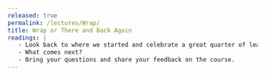 ```yaml
---
released: true
permalink: /lectures/Wrap/
title: Wrap or There and Back Again
readings: |
   - Look back to where we started and celebrate a great quarter of learning, making, and engineering together!
   - What comes next?
   - Bring your questions and share your feedback on the course.
---
```




